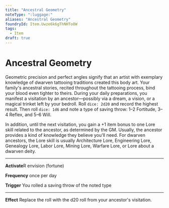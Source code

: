 ```yaml
---
title: "Ancestral Geometry"
noteType: ":luggage:"
aliases: "Ancestral Geometry"
foundryId: Item.Uwze6k6gThNHTo8W
tags:
  - Item
draft: true
---
```


# Ancestral Geometry

Geometric precision and perfect angles signify that an artist with exemplary knowledge of dwarven tattooing traditions created this body art. Your family's ancestral stories, recited throughout the tattooing process, bind your blood even tighter to theirs. During your daily preparations, you manifest a visitation by an ancestor—possibly via a dream, a vision, or a magical trinket left by your bedroll. Roll `dice: 2d20` and record the highest result. Then roll `dice: 1d6` and note a type of saving throw: 1–2 Fortitude, 3–4 Reflex, and 5–6 Will.

In addition, until the next visitation, you gain a +1 item bonus to one Lore skill related to the ancestor, as determined by the GM. Usually, the ancestor provides a kind of knowledge they believe you'll need. For dwarven ancestors, the Lore skill is usually Architecture Lore, Engineering Lore, Genealogy Lore, Labor Lore, Mining Lore, Warfare Lore, or Lore about a dwarven deity.

* * *

**Activate**R envision (fortune)

**Frequency** once per day

**Trigger** You rolled a saving throw of the noted type

* * *

**Effect** Replace the roll with the d20 roll from your ancestor's visitation.
